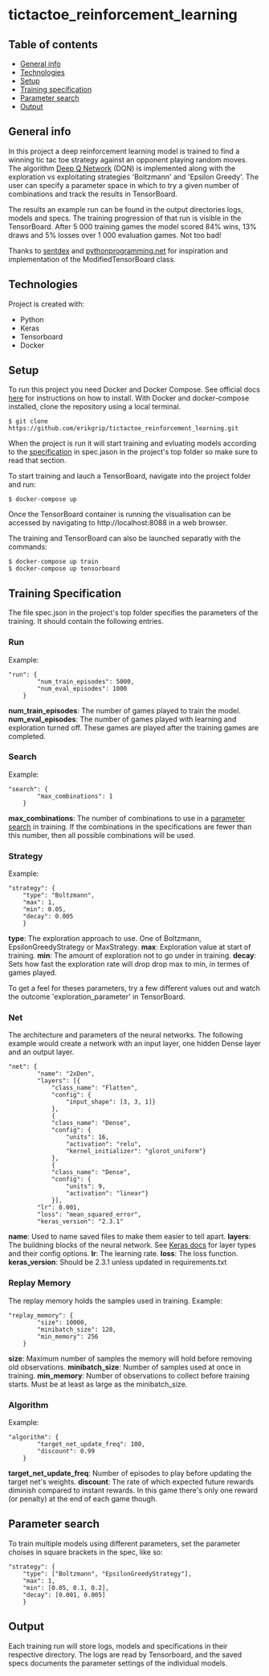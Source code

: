 # tictactoe_reinforcement_learning

## Table of contents
* [General info](#general-info)
* [Technologies](#technologies)
* [Setup](#setup)
* [Training specification](#training-specification)
* [Parameter search](#parameter-search)
* [Output](#output)

## General info
In this project a deep reinforcement learning model is trained to find a winning tic tac toe strategy against an opponent playing random moves. The algorithm [Deep Q Network](https://www.tensorflow.org/agents/tutorials/0_intro_rl) (DQN) is implemented along with the exploration vs exploitating strategies 'Boltzmann' and 'Epsilon Greedy'.
The user can specify a parameter space in which to try a given number of combinations and track the results in TensorBoard.

The results an example run can be found in the output directories logs, models and specs. The training progression of that run is visible in the TensorBoard. After 5 000 training games the model scored 84% wins, 13% draws and 5% losses over 1 000 evaluation games. Not too bad!

Thanks to [sentdex](https://www.youtube.com/channel/UCfzlCWGWYyIQ0aLC5w48gBQ) and [pythonprogramming.net](https://pythonprogramming.net/q-learning-reinforcement-learning-python-tutorial/) for inspiration and implementation of the ModifiedTensorBoard class.


## Technologies
Project is created with:
* Python
* Keras
* Tensorboard
* Docker


## Setup
To run this project you need Docker and Docker Compose. See official docs [here](https://docs.docker.com/compose/install/) for instructions on how to install. With Docker and docker-compose installed, clone the repository using a local terminal.
```
$ git clone https://github.com/erikgrip/tictactoe_reinforcement_learning.git
```

When the project is run it will start training and evluating models according to the [specification](#training-specification) in spec.jason in the project's top folder so make sure to read that section.

To start training and lauch a TensorBoard, navigate into the project folder and run:
```
$ docker-compose up
```
Once the TensorBoard container is running the visualisation can be accessed by navigating to http://localhost:8088 in a web browser.

The training and TensorBoard can also be launched separatly with the commands:
```
$ docker-compose up train
$ docker-compose up tensorboard
```


## Training Specification
The file spec.json in the project's top folder specifies the parameters of the training. It should contain the following entries.
### Run
Example:
```
"run": {
        "num_train_episodes": 5000,
        "num_eval_episodes": 1000
    }
```
**num_train_episodes**: The number of games played to train the model.
**num_eval_episodes**: The number of games played with learning and exploration turned off. These games are played after the training games are completed.

### Search
Example:
```
"search": {
        "max_combinations": 1
    }
```
**max_combinations**: The number of combinations to use in a [parameter search](#parameter-search) in training. If the combinations in the specifications are fewer than this number, then all possible combinations will be used.

### Strategy
Example:
```
"strategy": {
    "type": "Boltzmann",
    "max": 1,
    "min": 0.05,
    "decay": 0.005
    }
```
**type**: The exploration approach to use. One of Boltzmann, EpsilonGreedyStrategy or MaxStrategy.
**max**: Exploration value at start of training.
**min**: The amount of exploration not to go under in training.
**decay**: Sets how fast the exploration rate will drop drop max to min, in termes of games played.

To get a feel for theses parameters, try a few different values out and watch the outcome 'exploration_parameter' in TensorBoard.

### Net
The architecture and parameters of the neural networks.
The following example would create a network with an input layer, one hidden Dense layer and an output layer.
```
"net": {
        "name": "2xDen",
        "layers": [{
            "class_name": "Flatten",
            "config": {
                "input_shape": [3, 3, 1]}
            },
            {
            "class_name": "Dense",
            "config": {
                "units": 16,
                "activation": "relu",
                "kernel_initializer": "glorot_uniform"}
            },
            {
            "class_name": "Dense",
            "config": {
                "units": 9,
                "activation": "linear"}
            }],
        "lr": 0.001,
        "loss": "mean_squared_error",
        "keras_version": "2.3.1"
```
**name**: Used to name saved files to make them easier to tell apart.
**layers**: The buildning blocks of the neural network. See [Keras docs](https://keras.io/api/layers/#core-layers) for layer types and their config options.
**lr**: The learning rate.
**loss**: The loss function.
**keras_version**: Should be 2.3.1 unless updated in requirements.txt

### Replay Memory
The replay memory holds the samples used in training.
Example:
```
"replay_memory": {
        "size": 10000,
        "minibatch_size": 128,
        "min_memory": 256
    }
```
**size**: Maximum number of samples the memory will hold before removing old observations.
**minibatch_size**: Number of samples used at once in training.
**min_memory**: Number of observations to collect before training starts. Must be at least as large as the minibatch_size.

### Algorithm
Example:
```
"algorithm": {
        "target_net_update_freq": 100,
        "discount": 0.99
    }
```
**target_net_update_freq**: Number of episodes to play before updating the target net's weights.
**discount**: The rate of which expected future rewards diminish compared to instant rewards. In this game there's only one reward (or penalty) at the end of each game though.

## Parameter search
To train multiple models using different parameters, set the parameter choises in square brackets in the spec, like so:
```
"strategy": {
    "type": ["Boltzmann", "EpsilonGreedyStrategy"],
    "max": 1,
    "min": [0.05, 0.1, 0.2],
    "decay": [0.001, 0.005]
    }
```

## Output
Each training run will store logs, models and specifications in their respective directory. The logs are read by Tensorboard, and the saved specs documents the parameter settings of the individual models.
